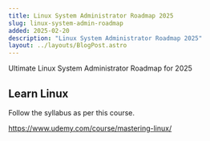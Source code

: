 ```yaml
---
title: Linux System Administrator Roadmap 2025
slug: linux-system-admin-roadmap
added: 2025-02-20
description: "Linux System Administrator Roadmap 2025"
layout: ../layouts/BlogPost.astro
---
```


Ultimate Linux System Administrator Roadmap for 2025

## Learn Linux

Follow the syllabus as per this course.

https://www.udemy.com/course/mastering-linux/
